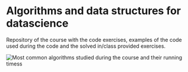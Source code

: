 # Algorithms and data structures for datascience

Repository of the course with the code exercises, examples of the code used during the code and the solved in/class provided exercises.

![Most common algorithms studied during the course and their running timess](https://github.com/VincenzoRocchi/A4DS/blob/main/Images/Screenshot%202023-11-20%20160647.png)
